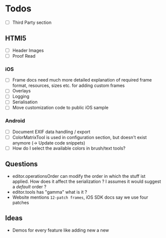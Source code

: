# Todos
- [ ] Third Party section

## HTMl5
- [ ] Header Images
- [ ] Proof Read

### iOS
- [ ] Frame docs need much more detailed explanation of required frame format, resources, sizes etc. for adding custom frames
- [ ] Overlays
- [ ] Logging
- [ ] Serialisation
- [ ] Move customization code to public iOS sample

### Android
- [ ] Document EXIF data handling / export
- [ ] ColorMatrixTool is used in configuration section, but doesn't exist anymore (-> Update code snippets)
- [ ] How do I select the available colors in brush/text tools?

## Questions 
- editor.operationsOrder can modify the order in which the stuff ist applied.
How does it affect the serialization ? I assumes it would suggest a *default* order ? 
- editor.tools has "gamma" what is it ?
- Website mentions `12-patch frames`, iOS SDK docs say we use four patches

## Ideas

- Demos for every feature like adding new a new 
